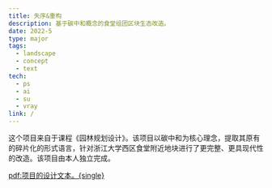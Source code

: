 ```yaml
---
title: 失序&重构
description: 基于碳中和概念的食堂组团区块生态改造。
date: 2022-5
type: major
tags:
  - landscape
  - concept
  - text
tech:
  - ps
  - ai
  - su
  - vray
link: /
---
```


这个项目来自于课程《园林规划设计》。该项目以碳中和为核心理念，提取其原有的碎片化的形式语言，针对浙江大学西区食堂附近地块进行了更完整、更具现代性的改造。该项目由本人独立完成。

[pdf:项目的设计文本。{single}](/projects/014/details/1.pdf)
